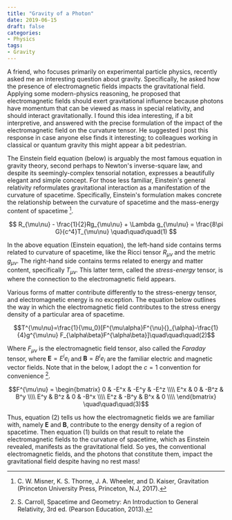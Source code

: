 ```yaml
---
title: "Gravity of a Photon"
date: 2019-06-15
draft: false
categories:
- Physics
tags:
- Gravity
---
```


A friend, who focuses primarily on experimental particle physics, recently asked me an interesting question about gravity.
Specifically, he asked how the presence of electromagnetic fields impacts the gravitational field. Applying some modern-physics
reasoning, he proposed that electromagnetic fields should exert gravitational influence because photons have momentum that
can be viewed as mass in special relativity, and should interact gravitationally. I found this idea interesting, if a bit
interpretive, and answered with the precise formulation of the impact of the electromagnetic field on the curvature tensor.
He suggested I post this response in case anyone else finds it interesting; to colleagues working in classical or quantum gravity
this might appear a bit pedestrian.

The Einstein field equation (below) is arguably the most famous equation in gravity theory, second perhaps to Newton's inverse-square
law, and despite its seemingly-complex tensorial notation, expresses a beautifully elegant and simple concept. For those less
familiar, Einstein's general relativity reformulates gravitational interaction as a manifestation of the curvature of spacetime.
Specifically, Einstein's formulation makes concrete the relationship between the curvature of spacetime and the mass-energy content
 of spacetime [^1].

$$ R_{\mu\nu} - \frac{1}{2}Rg_{\mu\nu} + \Lambda g_{\mu\nu} = \frac{8\pi G}{c^4}T_{\mu\nu} \quad\quad\quad(1) $$

In the above equation (Einstein equation), the left-hand side contains terms related to curvature of spacetime, like the Ricci
tensor $R_{\mu\nu}$  and the metric $g_{\mu\nu}$. The right-hand side contains terms related to energy and matter content,
specifically $T_{\mu\nu}$. This latter term, called the _stress-energy_ tensor, is where the connection to the electromagnetic
field appears.

Various forms of matter contribute differently to the stress-energy tensor, and electromagnetic energy is no exception. The
equation below outlines the way in which the electromagnetic field contributes to the stress energy density of a particular
area of spacetime.

$$T^{\mu\nu}=\frac{1}{\mu_0}[F^{\mu\alpha}F^{\nu}{}_{\alpha}-\frac{1}{4}g^{\mu\nu} F_{\alpha\beta}F^{\alpha\beta}]\quad\quad\quad(2)$$

Where $F_{\mu\nu}$ is the electromagnetic field tensor, also called the *Faraday* tensor, where $\mathbf{E} = E^i e_i$ and
$\mathbf{B} = B^i e_i$ are the familiar electric and magnetic vector fields. Note that in the below, I adopt the $c=1$
convention for convenience [^2].

$$F^{\mu\nu} = \begin{bmatrix}
	0 & -E^x & -E^y & -E^z \\\\
	E^x & 0 & -B^z & B^y \\\\
	E^y & B^z & 0 & -B^x \\\\
	E^z & -B^y & B^x & 0 \\\\
\end{bmatrix} \quad\quad\quad(3)$$

Thus, equation (2) tells us how the electromagnetic fields we are familiar with, namely $\mathbf{E}$ and $\mathbf{B}$,
contribute to the energy density of a region of spacetime. Then equation (1) builds on that result to relate the
electromagnetic fields to the curvature of spacetime, which as Einstein revealed, manifests as the gravitational field. So
yes, the conventional electromagnetic fields, and the photons that constitute them, impact the gravitational field despite
having no rest mass!

[^1]: C. W. Misner, K. S. Thorne, J. A. Wheeler, and D. Kaiser, Gravitation (Princeton University Press, Princeton, N.J, 2017).
[^2]: S. Carroll, Spacetime and Geometry: An Introduction to General Relativity, 3rd ed. (Pearson Education, 2013).

